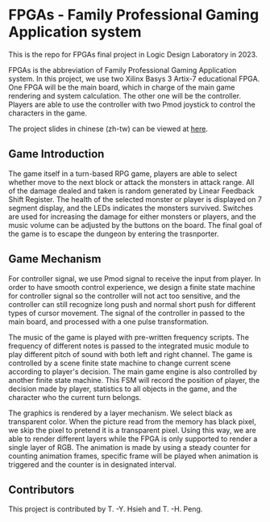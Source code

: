# FPGAs - Family Professional Gaming Application system

This is the repo for FPGAs final project in Logic Design Laboratory in 2023.

FPGAs is the abbreviation of Family Professional Gaming Application system. In this project, we use two Xilinx Basys 3 Artix-7 educational FPGA. One FPGA will be the main board, which in charge of the main game rendering and system calculation. The other one will be the controller. Players are able to use the controller with two Pmod joystick to control the characters in the game.

The project slides in chinese (zh-tw) can be viewed at [here](https://www.canva.com/design/DAFXtxSSJyQ/6JZRx6xQZ572u5rVYln_iw/view?utm_content=DAFXtxSSJyQ&utm_campaign=designshare&utm_medium=link&utm_source=editor).

## Game Introduction

The game itself in a turn-based RPG game, players are able to select whether move to the next block or attack the monsters in attack range. All of the damage dealed and taken is random generated by Linear Feedback Shift Register. The health of the selected monster or player is displayed on 7 segment display, and the LEDs indicates the monsters survived. Switches are used for increasing the damage for either monsters or players, and the music volume can be adjusted by the buttons on the board. The final goal of the game is to escape the dungeon by entering the trasnporter.

## Game Mechanism

For controller signal, we use Pmod signal to receive the input from player. In order to have smooth control experience, we design a finite state machine for controller signal so the controller will not act too sensitive, and the controller can still recognize long push and normal short push for different types of cursor movement. The signal of the controller in passed to the main board, and processed with a one pulse transformation.

The music of the game is played with pre-written frequency scripts. The frequency of different notes is passed to the integrated music module to play different pitch of sound with both left and right channel. The game is controlled by a scene finite state machine to change current scene according to player's decision. The main game engine is also controlled by another finite state machine. This FSM will record the position of player, the decision made by player, statistics to all objects in the game, and the character who the current turn belongs. 

The graphics is rendered by a layer mechanism. We select black as transparent color. When the picture read from the memory has black pixel, we skip the pixel to pretend it is a transparent pixel. Using this way, we are able to render different layers while the FPGA is only supported to render a single layer of RGB. The animation is made by using a steady counter for counting animation frames, specific frame will be played when animation is triggered and the counter is in designated interval.

## Contributors

This project is contributed by T. -Y. Hsieh and T. -H. Peng.
